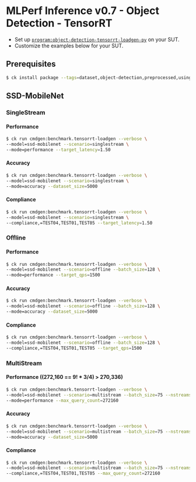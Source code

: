 # MLPerf Inference v0.7 - Object Detection - TensorRT

- Set up [`program:object-detection-tensorrt-loadgen-py`](https://github.com/ctuning/ck-mlperf/blob/master/program/object-detection-tensorrt-loadgen-py/README.md) on your SUT.
- Customize the examples below for your SUT.

## Prerequisites

```bash
$ ck install package --tags=dataset,object-detection,preprocessed,using-opencv,full,side.300 --ask
```

<a name="ssd-mobilenet"></a>
## SSD-MobileNet

<a name="singlestream"></a>
### SingleStream

#### Performance

```bash
$ ck run cmdgen:benchmark.tensorrt-loadgen --verbose \
--model=ssd-mobilenet --scenario=singlestream \
--mode=performance --target_latency=1.50
```

#### Accuracy

```bash
$ ck run cmdgen:benchmark.tensorrt-loadgen --verbose \
--model=ssd-mobilenet --scenario=singlestream \
--mode=accuracy --dataset_size=5000
```

#### Compliance

```bash
$ ck run cmdgen:benchmark.tensorrt-loadgen --verbose \
--model=ssd-mobilenet --scenario=singlestream \
--compliance,=TEST04,TEST01,TEST05 --target_latency=1.50
```


<a name="offline"></a>
### Offline

#### Performance

```bash
$ ck run cmdgen:benchmark.tensorrt-loadgen --verbose \
--model=ssd-mobilenet --scenario=offline --batch_size=128 \
--mode=performance --target_qps=1500
```

#### Accuracy

```bash
$ ck run cmdgen:benchmark.tensorrt-loadgen --verbose \
--model=ssd-mobilenet --scenario=offline --batch_size=128 \
--mode=accuracy --dataset_size=5000
```

#### Compliance

```bash
$ ck run cmdgen:benchmark.tensorrt-loadgen --verbose \
--model=ssd-mobilenet --scenario=offline --batch_size=128 \
--compliance,=TEST04,TEST01,TEST05 --target_qps=1500
```


<a name="multistream"></a>
### MultiStream

#### Performance ((272,160 == 9! * 3/4) > 270,336)

```bash
$ ck run cmdgen:benchmark.tensorrt-loadgen --verbose \
--model=ssd-mobilenet --scenario=multistream --batch_size=75 --nstreams={{{batch_size}}} \
--mode=performance --max_query_count=272160
```

#### Accuracy

```bash
$ ck run cmdgen:benchmark.tensorrt-loadgen --verbose \
--model=ssd-mobilenet --scenario=multistream --batch_size=75 --nstreams={{{batch_size}}} \
--mode=accuracy --dataset_size=5000
```

#### Compliance

```bash
$ ck run cmdgen:benchmark.tensorrt-loadgen --verbose \
--model=ssd-mobilenet --scenario=multistream --batch_size=75 --nstreams={{{batch_size}}} \
--compliance,=TEST04,TEST01,TEST05 --max_query_count=272160
```
